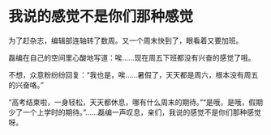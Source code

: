 # 我说的感觉不是你们那种感觉

为了赶杂志，编辑部连轴转了数周。又一个周末快到了，眼看着又要加班。 

磊编在自己的空间里心酸地写道：唉……现在周五下班都没有兴奋的感觉了哦。 

不想，众意粉纷纷回复：“我也是，唉……暑假了，天天都是周六，根本没有周五的兴奋咯。” 

“高考结束啦，一身轻松，天天都休息，哪有什么周末的期待。”“是哦，是哦，假期少了一个上学时的期待。”……磊编一声叹息，亲们，我说的感觉不是你们那种感觉呀。
